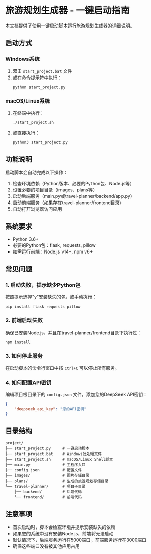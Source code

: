 # 旅游规划生成器 - 一键启动指南

本文档提供了使用一键启动脚本运行旅游规划生成器的详细说明。

## 启动方式

### Windows系统

1. 双击 `start_project.bat` 文件
2. 或在命令提示符中执行：
   ```
   python start_project.py
   ```

### macOS/Linux系统

1. 在终端中执行：
   ```
   ./start_project.sh
   ```
   
2. 或直接执行：
   ```
   python3 start_project.py
   ```

## 功能说明

启动脚本会自动完成以下操作：

1. 检查环境依赖（Python版本、必要的Python包、Node.js等）
2. 设置必要的项目目录（images、plans等）
3. 启动后端服务（main.py或travel-planner/backend/app.py）
4. 启动前端服务（如果存在travel-planner/frontend目录）
5. 自动打开浏览器访问应用

## 系统要求

- Python 3.6+
- 必要的Python包：flask, requests, pillow
- 如需运行前端：Node.js v14+, npm v6+

## 常见问题

### 1. 启动失败，提示缺少Python包

按照提示选择"y"安装缺失的包，或手动执行：
```
pip install flask requests pillow
```

### 2. 前端启动失败

确保已安装Node.js，并且在travel-planner/frontend目录下执行过：
```
npm install
```

### 3. 如何停止服务

在启动脚本的命令行窗口中按 `Ctrl+C` 可以停止所有服务。

### 4. 如何配置API密钥

编辑项目根目录下的 `config.json` 文件，添加您的DeepSeek API密钥：
```json
{
    "deepseek_api_key": "您的API密钥"
}
```

## 目录结构

```
project/
├── start_project.py     # 一键启动脚本
├── start_project.bat    # Windows批处理文件
├── start_project.sh     # macOS/Linux Shell脚本
├── main.py              # 主程序入口
├── config.json          # 配置文件
├── images/              # 图片存储目录
├── plans/               # 生成的旅游规划存储目录
└── travel-planner/      # 项目子目录
    ├── backend/         # 后端代码
    └── frontend/        # 前端代码
```

## 注意事项

- 首次启动时，脚本会检查环境并提示安装缺失的依赖
- 如果您的系统中没有安装Node.js，前端将无法启动
- 默认情况下，后端服务运行在5000端口，前端服务运行在3000端口
- 确保这些端口没有被其他应用占用 